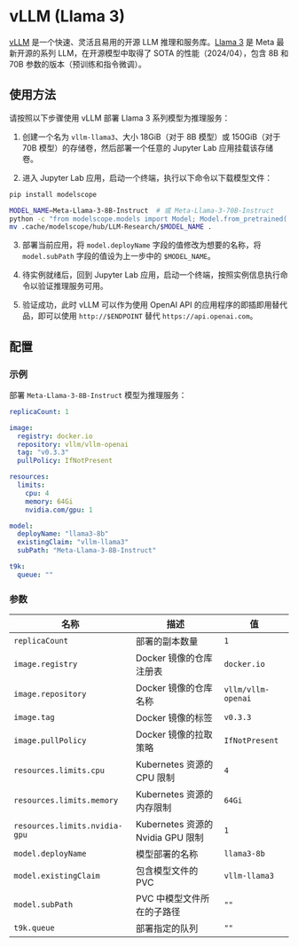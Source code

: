 # vLLM (Llama 3)

[vLLM](https://github.com/vllm-project/vllm) 是一个快速、灵活且易用的开源 LLM 推理和服务库。[Llama 3](https://llama.meta.com/llama3/) 是 Meta 最新开源的系列 LLM，在开源模型中取得了 SOTA 的性能（2024/04），包含 8B 和 70B 参数的版本（预训练和指令微调）。

## 使用方法

请按照以下步骤使用 vLLM 部署 Llama 3 系列模型为推理服务：

1. 创建一个名为 `vllm-llama3`、大小 18GiB（对于 8B 模型）或 150GiB（对于 70B 模型）的存储卷，然后部署一个任意的 Jupyter Lab 应用挂载该存储卷。

2. 进入 Jupyter Lab 应用，启动一个终端，执行以下命令以下载模型文件：

```bash
pip install modelscope

MODEL_NAME=Meta-Llama-3-8B-Instruct  # 或 Meta-Llama-3-70B-Instruct
python -c "from modelscope.models import Model; Model.from_pretrained('LLM-Research/$MODEL_NAME')"
mv .cache/modelscope/hub/LLM-Research/$MODEL_NAME .
```

3. 部署当前应用，将 `model.deployName` 字段的值修改为想要的名称，将`model.subPath` 字段的值设为上一步中的 `$MODEL_NAME`。

4. 待实例就绪后，回到 Jupyter Lab 应用，启动一个终端，按照实例信息执行命令以验证推理服务可用。

5. 验证成功，此时 vLLM 可以作为使用 OpenAI API 的应用程序的即插即用替代品，即可以使用 `http://$ENDPOINT` 替代 `https://api.openai.com`。

## 配置

### 示例

部署 `Meta-Llama-3-8B-Instruct` 模型为推理服务：

```yaml
replicaCount: 1

image:
  registry: docker.io
  repository: vllm/vllm-openai
  tag: "v0.3.3"
  pullPolicy: IfNotPresent

resources:
  limits:
    cpu: 4
    memory: 64Gi
    nvidia.com/gpu: 1

model:
  deployName: "llama3-8b"
  existingClaim: "vllm-llama3"
  subPath: "Meta-Llama-3-8B-Instruct"

t9k:
  queue: ""
```

### 参数

| 名称                          | 描述                              | 值                 |
| ----------------------------- | --------------------------------- | ------------------ |
| `replicaCount`                | 部署的副本数量                    | `1`                |
| `image.registry`              | Docker 镜像的仓库注册表           | `docker.io`        |
| `image.repository`            | Docker 镜像的仓库名称             | `vllm/vllm-openai` |
| `image.tag`                   | Docker 镜像的标签                 | `v0.3.3`           |
| `image.pullPolicy`            | Docker 镜像的拉取策略             | `IfNotPresent`     |
| `resources.limits.cpu`        | Kubernetes 资源的 CPU 限制        | `4`                |
| `resources.limits.memory`     | Kubernetes 资源的内存限制         | `64Gi`             |
| `resources.limits.nvidia-gpu` | Kubernetes 资源的 Nvidia GPU 限制 | `1`                |
| `model.deployName`            | 模型部署的名称                    | `llama3-8b`        |
| `model.existingClaim`         | 包含模型文件的 PVC                | `vllm-llama3`      |
| `model.subPath`               | PVC 中模型文件所在的子路径        | `""`               |
| `t9k.queue`                   | 部署指定的队列                    | `""`               |
